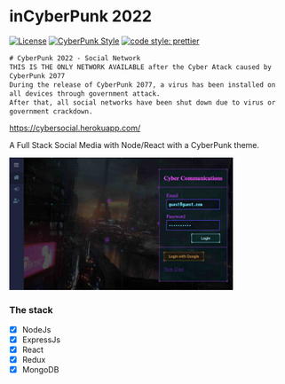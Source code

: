 # inCyberPunk 2022

[![License](https://img.shields.io/badge/license-MIT-blue.svg?style=flat-square)](https://github.com/inPhoenix/)
[![CyberPunk Style](https://img.shields.io/badge/theme-cyberpunk-%23553344.svg)](https://inphoenix.github.io/inPhoenix/)
[![code style: prettier](https://img.shields.io/badge/code_style-prettier-ff69b4.svg?style=flat-square)](https://github.com/prettier/prettier)

    # CyberPunk 2022 - Social Network
    THIS IS THE ONLY NETWORK AVAILABLE after the Cyber Atack caused by CyberPunk 2077 
    During the release of CyberPunk 2077, a virus has been installed on all devices through government attack.
    After that, all social networks have been shut down due to virus or government crackdown.
    

https://cybersocial.herokuapp.com/

A Full Stack Social Media with Node/React with a CyberPunk theme.

<img title="logo" src="public/cyberpunksocialpreview.jpg" width="80%" alt='demo'>

### The stack

- [x] NodeJs
- [x] ExpressJs
- [x] React
- [x] Redux
- [x] MongoDB
